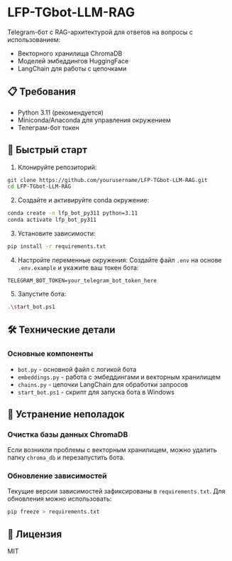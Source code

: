 # LFP-TGbot-LLM-RAG

Telegram-бот с RAG-архитектурой для ответов на вопросы с использованием:
- Векторного хранилища ChromaDB
- Моделей эмбеддингов HuggingFace
- LangChain для работы с цепочками

## 📋 Требования

- Python 3.11 (рекомендуется)
- Miniconda/Anaconda для управления окружением
- Телеграм-бот токен

## 🚀 Быстрый старт

1. Клонируйте репозиторий:
```bash
git clone https://github.com/yourusername/LFP-TGbot-LLM-RAG.git
cd LFP-TGbot-LLM-RAG
```

2. Создайте и активируйте conda окружение:
```bash
conda create -n lfp_bot_py311 python=3.11
conda activate lfp_bot_py311
```

3. Установите зависимости:
```bash
pip install -r requirements.txt
```

4. Настройте переменные окружения:
Создайте файл `.env` на основе `.env.example` и укажите ваш токен бота:
```
TELEGRAM_BOT_TOKEN=your_telegram_bot_token_here
```

5. Запустите бота:
```bash
.\start_bot.ps1
```

## 🛠 Технические детали

### Основные компоненты

- `bot.py` - основной файл с логикой бота
- `embeddings.py` - работа с эмбеддингами и векторным хранилищем
- `chains.py` - цепочки LangChain для обработки запросов
- `start_bot.ps1` - скрипт для запуска бота в Windows

## 🔧 Устранение неполадок

### Очистка базы данных ChromaDB
Если возникли проблемы с векторным хранилищем, можно удалить папку `chroma_db` и перезапустить бота.

### Обновление зависимостей
Текущие версии зависимостей зафиксированы в `requirements.txt`. Для обновления можно использовать:
```bash
pip freeze > requirements.txt
```

## 📝 Лицензия

MIT
